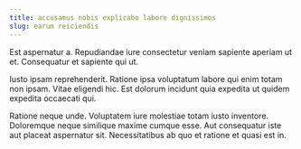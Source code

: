 ```yaml
---
title: accusamus nobis explicabo labore dignissimos
slug: earum reiciendis
---
```


Est aspernatur a. Repudiandae iure consectetur veniam sapiente aperiam ut et. Consequatur et sapiente qui ut.

Iusto ipsam reprehenderit. Ratione ipsa voluptatum labore qui enim totam non ipsam. Vitae eligendi hic. Est dolorum incidunt quia expedita ut quidem expedita occaecati qui.

Ratione neque unde. Voluptatem iure molestiae totam iusto inventore. Doloremque neque similique maxime cumque esse. Aut consequatur iste aut placeat aspernatur sit. Necessitatibus ab quo et ratione et quasi est in.
